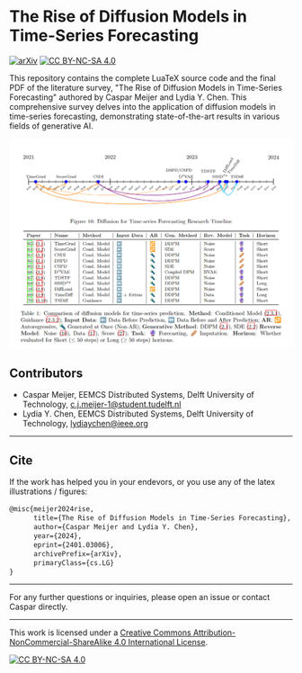 # The Rise of Diffusion Models in Time-Series Forecasting
[![arXiv](https://img.shields.io/badge/arXiv-2401.03006-b31b1b.svg)](https://arxiv.org/abs/2401.03006)
[![CC BY-NC-SA 4.0][cc-by-nc-sa-shield]][cc-by-nc-sa]

This repository contains the complete LuaTeX source code and the final PDF of the literature survey, "The Rise of Diffusion Models in Time-Series Forecasting" authored by Caspar Meijer and Lydia Y. Chen. This comprehensive survey delves into the application of diffusion models in time-series forecasting, demonstrating state-of-the-art results in various fields of generative AI.

![Timeline and Table](git_images/timeline_and_table.png)

## Contributors
- Caspar Meijer, EEMCS Distributed Systems, Delft University of Technology, c.j.meijer-1@student.tudelft.nl
- Lydia Y. Chen, EEMCS Distributed Systems, Delft University of Technology, lydiaychen@ieee.org

---

## Cite
If the work has helped you in your endevors, or you use any of the latex illustrations / figures:

```
@misc{meijer2024rise,
      title={The Rise of Diffusion Models in Time-Series Forecasting}, 
      author={Caspar Meijer and Lydia Y. Chen},
      year={2024},
      eprint={2401.03006},
      archivePrefix={arXiv},
      primaryClass={cs.LG}
}
```

---

For any further questions or inquiries, please open an issue or contact Caspar directly.

---

This work is licensed under a
[Creative Commons Attribution-NonCommercial-ShareAlike 4.0 International License][cc-by-nc-sa].

[![CC BY-NC-SA 4.0][cc-by-nc-sa-image]][cc-by-nc-sa]

[cc-by-nc-sa]: http://creativecommons.org/licenses/by-nc-sa/4.0/
[cc-by-nc-sa-image]: https://licensebuttons.net/l/by-nc-sa/4.0/88x31.png
[cc-by-nc-sa-shield]: https://img.shields.io/badge/License-CC%20BY--NC--SA%204.0-lightgrey.svg

